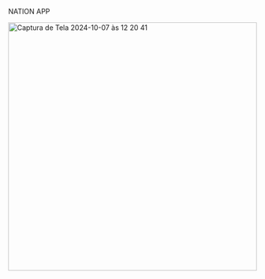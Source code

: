 NATION APP

<img width="504" alt="Captura de Tela 2024-10-07 às 12 20 41" src="https://github.com/user-attachments/assets/1d939a27-edf8-4987-9aa8-910a4719dbbd">

